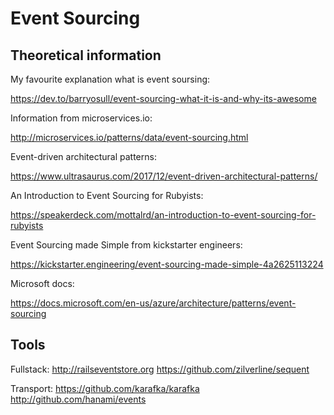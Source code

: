 # Event Sourcing

## Theoretical information

My favourite explanation what is event soursing:

https://dev.to/barryosull/event-sourcing-what-it-is-and-why-its-awesome

Information from microservices.io:

http://microservices.io/patterns/data/event-sourcing.html

Event-driven architectural patterns:

https://www.ultrasaurus.com/2017/12/event-driven-architectural-patterns/

An Introduction to Event Sourcing for Rubyists:

https://speakerdeck.com/mottalrd/an-introduction-to-event-sourcing-for-rubyists

Event Sourcing made Simple from kickstarter engineers:

https://kickstarter.engineering/event-sourcing-made-simple-4a2625113224

Microsoft docs:

https://docs.microsoft.com/en-us/azure/architecture/patterns/event-sourcing

## Tools

Fullstack:
http://railseventstore.org
https://github.com/zilverline/sequent

Transport:
https://github.com/karafka/karafka
http://github.com/hanami/events
